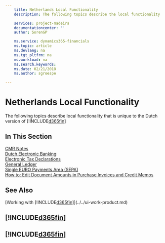 ```yaml
---
    title: Netherlands Local Functionality
    description: The following topics describe the local functionality in the Dutch version of Business Central.

    services: project-madeira
    documentationcenter: ''
    author: SorenGP

    ms.service: dynamics365-financials
    ms.topic: article
    ms.devlang: na
    ms.tgt_pltfrm: na
    ms.workload: na
    ms.search.keywords:
    ms.date: 02/21/2018
    ms.author: sgroespe

---
```

# Netherlands Local Functionality
The following topics describe local functionality that is unique to the Dutch version of [!INCLUDE[d365fin](../../includes/d365fin_md.md)]  

## In This Section  
  [CMR Notes](cmr-notes.md)  
  [Dutch Electronic Banking](dutch-electronic-banking.md)  
  [Electronic Tax Declarations](electronic-tax-declarations.md)  
  [General Ledger](general-ledger.md)  
  [Single EURO Payments Area (SEPA)](single-euro-payments-area-sepa-.md)  
  [How to: Edit Document Amounts in Purchase Invoices and Credit Memos](how-to-edit-document-amounts-in-purchase-invoices-and-credit-memos.md)  

## See Also
[Working with [!INCLUDE[d365fin](../../includes/d365fin_md.md)]](../../ui-work-product.md)  

## [!INCLUDE[d365fin](../../includes/free_trial_md.md)]  
## [!INCLUDE[d365fin](../../includes/training_link_md.md)]
